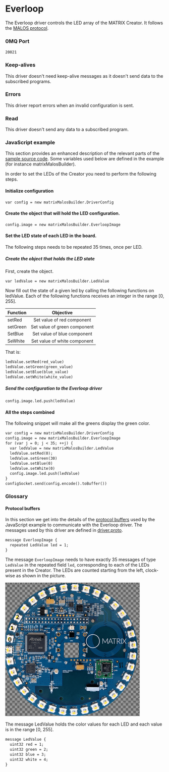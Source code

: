 # Everloop

The Everloop driver controls the LED array of the MATRIX Creator.
It follows the [MALOS protocol](../README.md#protocol).

### 0MQ Port
```
20021
```


### Keep-alives

This driver doesn't need keep-alive messages as it doesn't send data to the subscribed programs.

### Errors

This driver report errors when an invalid configuration is sent.

### Read

This driver doesn't send any data to a subscribed program.

### JavaScript example

This section provides an enhanced description of the relevant parts of the [sample source code](../src/js_test/test_everloop.js).
Some variables used below are defined in the example (for instance matrixMalosBuilder).

In order to set the LEDs of the Creator you need to perform the following steps.

#### Initialize configuration

    var config = new matrixMalosBuilder.DriverConfig

#### Create the object that will hold the LED configuration.

    config.image = new matrixMalosBuilder.EverloopImage

#### Set the LED state of each LED in the board.

The following steps needs to be repeated 35 times, once per LED.

##### Create the object that holds the LED state

First, create the object.
 
    var ledValue = new matrixMalosBuilder.LedValue

Now fill out the state of a given led by calling the following functions on ledValue.
Each of the following functions receives an integer in the range [0, 255].

| Function      |   Objective   |
| ------------- |:-------------:|
| setRed        | Set value of red component  |
| setGreen      | Set value of green component |
| SetBlue       | Set value of blue component |
| SeWhite       | Set value of white component |

That is:

    ledValue.setRed(red_value)
    ledValue.setGreen(green_value)
    ledValue.setBlue(blue_value)
    ledValue.setWhite(white_value)

##### Send the configuration to the Everloop driver

    config.image.led.push(ledValue)

#### All the steps combined

The following snippet will make all the greens display the green color.

    var config = new matrixMalosBuilder.DriverConfig
    config.image = new matrixMalosBuilder.EverloopImage
    for (var j = 0; j < 35; ++j) {
      var ledValue = new matrixMalosBuilder.LedValue
      ledValue.setRed(0);
      ledValue.setGreen(30)
      ledValue.setBlue(0)
      ledValue.setWhite(0)
      config.image.led.push(ledValue)
    }
    configSocket.send(config.encode().toBuffer())



### Glossary

#### Protocol buffers

In this section we get into the details of the [protocol buffers](https://developers.google.com/protocol-buffers/docs/proto3) used by the
JavaScript example to communicate with the Everloop driver.
The messages used by this driver are defined in [driver.proto](https://github.com/matrix-io/protocol-buffers/blob/master/malos/driver.proto).

```
message EverloopImage {
  repeated LedValue led = 1;
}
```

The message `EverloopImage` needs to have exactly 35 messages of type `LedValue` in the repeated field `led`,
corresponding to each of the LEDs present in the Creator. The LEDs are counted starting from the left, clock-wise
as shown in the picture.

![Everloop LEDs](creator-front-everloop-leds.png)

The message LedValue holds the color values for each LED and each value is in the range [0, 255].

```
message LedValue {
  uint32 red = 1;
  uint32 green = 2;
  uint32 blue = 3;
  uint32 white = 4;
}
```
